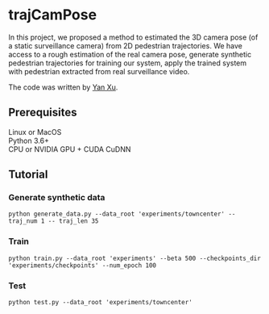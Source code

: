 # trajCamPose

In this project, we proposed a method to estimated the 3D camera pose (of a static surveillance camera) from 2D pedestrian trajectories.  We have access to a rough estimation of the real camera pose, generate synthetic pedestrian trajectories for training our system, apply the trained system with pedestrian extracted from real surveillance video.

The code was written by [Yan Xu](https://github.com/yanx001).

## Prerequisites
Linux or MacOS  
Python 3.6+  
CPU or NVIDIA GPU + CUDA CuDNN

## Tutorial

### Generate synthetic data

```
python generate_data.py --data_root 'experiments/towncenter' --traj_num 1 -- traj_len 35
```

### Train

```
python train.py --data_root 'experiments' --beta 500 --checkpoints_dir 'experiments/checkpoints' --num_epoch 100
```

### Test

```
python test.py --data_root 'experiments/towncenter'
```
